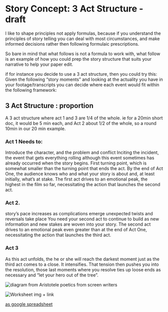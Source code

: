 # Story Concept: 3 Act Structure - draft

I like to shape principles not apply formulas, because if you understand the principles of story telling you can deal with most circumstances, and make informed decisions rather then following formulaic prescriptions.

So bare in mind that what follows is not a formula to work with, what follow is an example of how you could prep the story structure that suits your narrative to help your paper edit. 

if for instance you decide to use a 3 act structure, then you could try this: Given the following “story moments” and looking at the actuality you have in your footage/transcripts you can decide where each event would fit within the following framework:

## 3 Act Structure : proportion
A 3 act structure where act 1 and 3 are 1/4 of the whole. ie for a 20min short doc, it would be 5 min each, and Act 2 about 1/2 of the whole, so a round 10min in our 20 min example.

### Act 1 Needs to:
Introduce the character, and the problem and conflict
Inciting the incident, the event that gets everything rolling although this event sometimes has already occurred when the story begins.
First turning point, which is somewhat smaller than the turning point that ends the act.
By the end of Act One, the audience knows who and what your story is about and, at least initially, what’s at stake.
The first act drives to an emotional peak, the highest in the film so far, necessitating the action that launches the second act.

### Act 2.
story’s pace increases as complications emerge
unexpected twists and reversals take place
You need your second act to continue to build as new information and new stakes are woven into your story. 
The second act drives to an emotional peak even greater than at the end of Act One, necessitating the action that launches the third act.

### Act 3
As this act unfolds, the he or she will reach the darkest moment just as the third act comes to a close. It intensifies. That tension then pushes you into the resolution, those last moments where you resolve ties up loose ends as necessary and “let your hero out of the tree”.

![diagram from Aristotele poetics from screen writers]() 

![Worksheet img + link]()

[as google spreadsheet](https://docs.google.com/spreadsheets/d/1qNvABA3OOwXfOFwhIVqqZouCj2cf2zV60bJEH3wg1Es/edit)


<!--http://pietropassarelli.com/articles/2012/11/01/a-note-on-story-telling-for-paper-edit/  -->